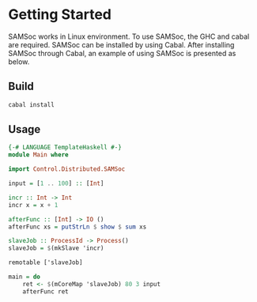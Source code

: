 # Getting Started
SAMSoc works in Linux environment. To use SAMSoc, the GHC and cabal are required. SAMSoc can be installed by using Cabal. After installing SAMSoc through Cabal, an example of using SAMSoc is presented as below.

## Build
```bash
cabal install
```

## Usage
```haskell
{-# LANGUAGE TemplateHaskell #-}
module Main where

import Control.Distributed.SAMSoc 

input = [1 .. 100] :: [Int]

incr :: Int -> Int
incr x = x + 1

afterFunc :: [Int] -> IO ()
afterFunc xs = putStrLn $ show $ sum xs

slaveJob :: ProcessId -> Process()
slaveJob = $(mkSlave 'incr)

remotable ['slaveJob]

main = do
    ret <- $(mCoreMap 'slaveJob) 80 3 input
    afterFunc ret

```


